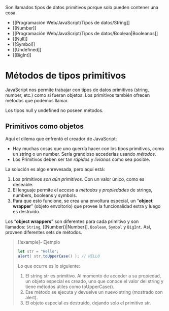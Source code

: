 Son llamados tipos de datos primitivos porque solo pueden contener una cosa.

- [[Programación Web/JavaScript/Tipos de datos/String]]
- [[Number]]
- [[Programación Web/JavaScript/Tipos de datos/Boolean|Booleanos]]
- [[Null]]
- [[Symbol]]
- [[Undefined]]
- [[BigInt]]

# Métodos de tipos primitivos

JavaScript nos permite trabajar con tipos de datos primitivos (string, number, etc.) como si fueran objetos. Los primitivos también ofrecen métodos que podemos llamar.

Los tipos null y undefined no poseen métodos.

## Primitivos como objetos

Aquí el dilema que enfrentó el creador de JavaScript:

- Hay muchas cosas que uno querría hacer con los tipos primitivos, como un string o un number. Sería grandioso accederlas usando _métodos_.
- Los Primitivos deben ser tan _rápidos_ y _livianos_ como sea posible.

La solución es algo enrevesada, pero aquí está:

1. Los primitivos _son aún primitivos_. Con un valor único, como es deseable.
2. El lenguaje permite el acceso a _métodos_ y _propiedades_ de strings, numbers, booleans y symbols.
3. Para que esto funcione, se crea una envoltura especial, un “**object wrapper**” (objeto envoltorio) que provee la funcionalidad extra y luego es destruido.

Los “**object wrappers**” son diferentes para cada primitivo y son llamados: `String`, [[Number()|Number]], `Boolean`, `Symbol` y `BigInt`. Así, proveen diferentes sets de métodos.

> [!example]- Ejemplo
> ```js
> let str = "Hello"; 
> alert( str.toUpperCase() ); // HELLO
> ``` 
> Lo que ocurre es lo siguiente:
> 1. El string str es primitivo. Al momento de acceder a su propiedad, un objeto especial es creado, uno que conoce el valor del string y tiene métodos útiles como toUpperCase().
> 2. Ese método se ejecuta y devuelve un nuevo string (mostrado con alert).
> 3. El objeto especial es destruido, dejando solo el primitivo str.



